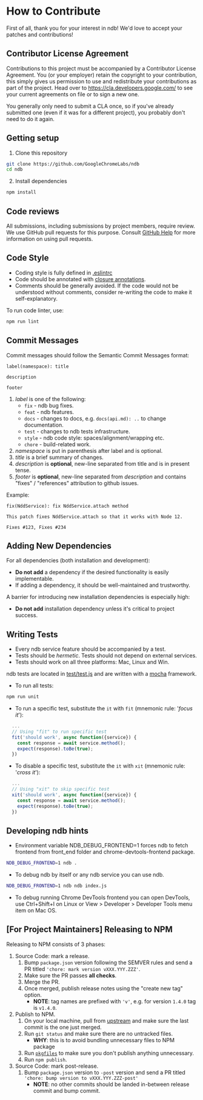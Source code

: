 # How to Contribute

First of all, thank you for your interest in ndb!
We'd love to accept your patches and contributions!

## Contributor License Agreement

Contributions to this project must be accompanied by a Contributor License
Agreement. You (or your employer) retain the copyright to your contribution,
this simply gives us permission to use and redistribute your contributions as
part of the project. Head over to <https://cla.developers.google.com/> to see
your current agreements on file or to sign a new one.

You generally only need to submit a CLA once, so if you've already submitted one
(even if it was for a different project), you probably don't need to do it
again.

## Getting setup

1. Clone this repository

```bash
git clone https://github.com/GoogleChromeLabs/ndb
cd ndb
```

2. Install dependencies

```bash
npm install
```

## Code reviews

All submissions, including submissions by project members, require review. We
use GitHub pull requests for this purpose. Consult
[GitHub Help](https://help.github.com/articles/about-pull-requests/) for more
information on using pull requests.

## Code Style

- Coding style is fully defined in [.eslintrc](https://github.com/GoogleChrome/puppeteer/blob/master/.eslintrc.js)
- Code should be annotated with [closure annotations](https://github.com/google/closure-compiler/wiki/Annotating-JavaScript-for-the-Closure-Compiler).
- Comments should be generally avoided. If the code would not be understood without comments, consider re-writing the code to make it self-explanatory.

To run code linter, use:

```bash
npm run lint
```

## Commit Messages

Commit messages should follow the Semantic Commit Messages format:

```
label(namespace): title

description

footer
```

1. *label* is one of the following:
    - `fix` - ndb bug fixes.
    - `feat` - ndb features.
    - `docs` - changes to docs, e.g. `docs(api.md): ..` to change documentation.
    - `test` - changes to ndb tests infrastructure.
    - `style` - ndb code style: spaces/alignment/wrapping etc.
    - `chore` - build-related work.
2. *namespace* is put in parenthesis after label and is optional.
3. *title* is a brief summary of changes.
4. *description* is **optional**, new-line separated from title and is in present tense.
5. *footer* is **optional**, new-line separated from *description* and contains "fixes" / "references" attribution to github issues.

Example:

```
fix(NddService): fix NddService.attach method

This patch fixes NddService.attach so that it works with Node 12.

Fixes #123, Fixes #234
```

## Adding New Dependencies

For all dependencies (both installation and development):
- **Do not add** a dependency if the desired functionality is easily implementable.
- If adding a dependency, it should be well-maintained and trustworthy.

A barrier for introducing new installation dependencies is especially high:
- **Do not add** installation dependency unless it's critical to project success.

## Writing Tests

- Every ndb service feature should be accompanied by a test.
- Tests should be *hermetic*. Tests should not depend on external services.
- Tests should work on all three platforms: Mac, Linux and Win.

ndb tests are located in [test/test.js](https://github.com/GoogleChromeLabs/ndb/blob/master/test/test.js)
and are written with a [mocha](https://mochajs.org/) framework.

- To run all tests:

```bash
npm run unit
```

- To run a specific test, substitute the `it` with `fit` (mnemonic rule: '*focus it*'):

```js
  ...
  // Using "fit" to run specific test
  fit('should work', async function({service}) {
    const response = await service.method();
    expect(response).toBe(true);
  })
```

- To disable a specific test, substitute the `it` with `xit` (mnemonic rule: '*cross it*'):

```js
  ...
  // Using "xit" to skip specific test
  xit('should work', async function({service}) {
    const response = await service.method();
    expect(response).toBe(true);
  })
```

## Developing ndb hints

- Environment variable NDB_DEBUG_FRONTEND=1 forces ndb to fetch
frontend from front_end folder and chrome-devtools-frontend
package.

```bash
NDB_DEBUG_FRONTEND=1 ndb .
```

- To debug ndb by itself or any ndb service you can use ndb.
```bash
NDB_DEBUG_FRONTEND=1 ndb ndb index.js
```

- To debug running Chrome DevTools frontend you can open DevTools,
use Ctrl+Shift+I on Linux or View > Developer > Developer Tools menu
item on Mac OS.

## [For Project Maintainers] Releasing to NPM

Releasing to NPM consists of 3 phases:
1. Source Code: mark a release.
    1. Bump `package.json` version following the SEMVER rules and send a PR titled `'chore: mark version vXXX.YYY.ZZZ'`.
    2. Make sure the PR passes **all checks**.
    3. Merge the PR.
    4. Once merged, publish release notes using the "create new tag" option.
        - **NOTE**: tag names are prefixed with `'v'`, e.g. for version `1.4.0` tag is `v1.4.0`.
2. Publish to NPM.
    1. On your local machine, pull from [upstream](https://github.com/GoogleChromeLabs/ndb) and make sure the last commit is the one just merged.
    2. Run `git status` and make sure there are no untracked files.
        - **WHY**: this is to avoid bundling unnecessary files to NPM package
    3. Run [`pkgfiles`](https://www.npmjs.com/package/pkgfiles) to make sure you don't publish anything unnecessary.
    4. Run `npm publish`.
3. Source Code: mark post-release.
    1. Bump `package.json` version to `-post` version and send a PR titled `'chore: bump version to vXXX.YYY.ZZZ-post'`
        - **NOTE**: no other commits should be landed in-between release commit and bump commit.

